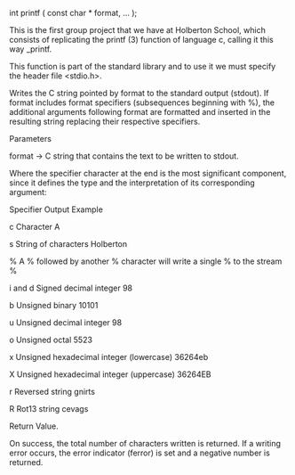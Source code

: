 int printf ( const char * format, ... );

This is the first group project that we have at Holberton School, which consists of replicating the printf (3) function of language c, calling it this way _printf.



This function is part of the standard library and to use it we must specify the header file <stdio.h>.



Writes the C string pointed by format to the standard output (stdout). If format includes format specifiers (subsequences beginning with %), the additional arguments following format are formatted and inserted in the resulting string replacing their respective specifiers.



Parameters

format -> C string that contains the text to be written to stdout.



Where the specifier character at the end is the most significant component, since it defines the type and the interpretation of its corresponding argument:



Specifier	Output	Example

c	Character	A

s	String of characters	Holberton

%	A % followed by another % character will write a single % to the stream	%

i and d	Signed decimal integer	98

b	Unsigned binary	10101

u	Unsigned decimal integer	98

o	Unsigned octal	5523

x	Unsigned hexadecimal integer (lowercase)	36264eb

X	Unsigned hexadecimal integer (uppercase)	36264EB

r	Reversed string	gnirts

R	Rot13 string	cevags

Return Value.

On success, the total number of characters written is returned. If a writing error occurs, the error indicator (ferror) is set and a negative number is returned.
